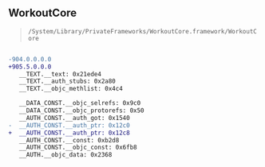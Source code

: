 ## WorkoutCore

> `/System/Library/PrivateFrameworks/WorkoutCore.framework/WorkoutCore`

```diff

-904.0.0.0.0
+905.5.0.0.0
   __TEXT.__text: 0x21ede4
   __TEXT.__auth_stubs: 0x2a80
   __TEXT.__objc_methlist: 0x4c4

   __DATA_CONST.__objc_selrefs: 0x9c0
   __DATA_CONST.__objc_protorefs: 0x50
   __AUTH_CONST.__auth_got: 0x1540
-  __AUTH_CONST.__auth_ptr: 0x12c0
+  __AUTH_CONST.__auth_ptr: 0x12c8
   __AUTH_CONST.__const: 0xb2d8
   __AUTH_CONST.__objc_const: 0x6fb8
   __AUTH.__objc_data: 0x2368

```
